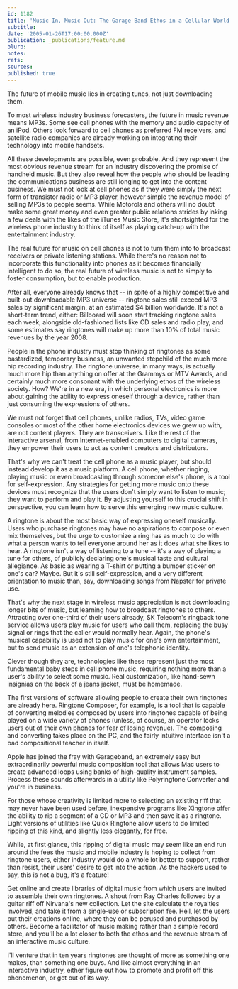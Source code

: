 ```yaml
---
id: 1182
title: 'Music In, Music Out: The Garage Band Ethos in a Cellular World'
subtitle: 
date: '2005-01-26T17:00:00.000Z'
publication: _publications/feature.md
blurb: 
notes: 
refs: 
sources: 
published: true
---
```

The future of mobile music lies in creating tunes, not just downloading them.

To most wireless industry business forecasters, the future in music revenue means MP3s. Some see cell phones with the memory and audio capacity of an iPod. Others look forward to cell phones as preferred FM receivers, and satellite radio companies are already working on integrating their technology into mobile handsets.

All these developments are possible, even probable. And they represent the most obvious revenue stream for an industry discovering the promise of handheld music. But they also reveal how the people who should be leading the communications business are still longing to get into the content business. We must not look at cell phones as if they were simply the next form of transistor radio or MP3 player, however simple the revenue model of selling MP3s to people seems. While Motorola and others will no doubt make some great money and even greater public relations strides by inking a few deals with the likes of the iTunes Music Store, it's shortsighted for the wireless phone industry to think of itself as playing catch-up with the entertainment industry.

The real future for music on cell phones is not to turn them into to broadcast receivers or private listening stations. While there's no reason not to incorporate this functionality into phones as it becomes financially intelligent to do so, the real future of wireless music is not to simply to foster consumption, but to enable production.

After all, everyone already knows that -- in spite of a highly competitive and built-out downloadable MP3 universe -- ringtone sales still exceed MP3 sales by significant margin, at an estimated $4 billion worldwide. It's not a short-term trend, either: Billboard will soon start tracking ringtone sales each week, alongside old-fashioned lists like CD sales and radio play, and some estimates say ringtones will make up more than 10% of total music revenues by the year 2008.

People in the phone industry must stop thinking of ringtones as some bastardized, temporary business, an unwanted stepchild of the much more hip recording industry. The ringtone universe, in many ways, is actually much more hip than anything on offer at the Grammys or MTV Awards, and certainly much more consonant with the underlying ethos of the wireless society. How? We're in a new era, in which personal electronics is more about gaining the ability to express oneself through a device, rather than just consuming the expressions of others.

We must not forget that cell phones, unlike radios, TVs, video game consoles or most of the other home electronics devices we grew up with, are not content players. They are transceivers. Like the rest of the interactive arsenal, from Internet-enabled computers to digital cameras, they empower their users to act as content creators and distributors.

That's why we can't treat the cell phone as a music player, but should instead develop it as a music platform. A cell phone, whether ringing, playing music or even broadcasting through someone else's phone, is a tool for self-expression. Any strategies for getting more music onto these devices must recognize that the users don't simply want to listen to music; they want to perform and play it. By adjusting yourself to this crucial shift in perspective, you can learn how to serve this emerging new music culture.

A ringtone is about the most basic way of expressing oneself musically. Users who purchase ringtones may have no aspirations to compose or even mix themselves, but the urge to customize a ring has as much to do with what a person wants to tell everyone around her as it does what she likes to hear. A ringtone isn't a way of listening to a tune -- it's a way of playing a tune for others, of publicly declaring one's musical taste and cultural allegiance. As basic as wearing a T-shirt or putting a bumper sticker on one's car? Maybe. But it's still self-expression, and a very different orientation to music than, say, downloading songs from Napster for private use.

That's why the next stage in wireless music appreciation is not downloading longer bits of music, but learning how to broadcast ringtones to others. Attracting over one-third of their users already, SK Telecom's ringback tone service allows users play music for users who call them, replacing the busy signal or rings that the caller would normally hear. Again, the phone's musical capability is used not to play music for one's own entertainment, but to send music as an extension of one's telephonic identity.

Clever though they are, technologies like these represent just the most fundamental baby steps in cell phone music, requiring nothing more than a user's ability to select some music. Real customization, like hand-sewn insignias on the back of a jeans jacket, must be homemade.

The first versions of software allowing people to create their own ringtones are already here. Ringtone Composer, for example, is a tool that is capable of converting melodies composed by users into ringtones capable of being played on a wide variety of phones (unless, of course, an operator locks users out of their own phones for fear of losing revenue). The composing and converting takes place on the PC, and the fairly intuitive interface isn't a bad compositional teacher in itself.

Apple has joined the fray with Garageband, an extremely easy but extraordinarily powerful music composition tool that allows Mac users to create advanced loops using banks of high-quality instrument samples. Process these sounds afterwards in a utility like Polyringtone Converter and you're in business.

For those whose creativity is limited more to selecting an existing riff that may never have been used before, inexpensive programs like Xingtone offer the ability to rip a segment of a CD or MP3 and then save it as a ringtone. Light versions of utilities like Quick Ringtone allow users to do limited ripping of this kind, and slightly less elegantly, for free.

While, at first glance, this ripping of digital music may seem like an end run around the fees the music and mobile industry is hoping to collect from ringtone users, either industry would do a whole lot better to support, rather than resist, their users' desire to get into the action. As the hackers used to say, this is not a bug, it's a feature!

Get online and create libraries of digital music from which users are invited to assemble their own ringtones. A shout from Ray Charles followed by a guitar riff off Nirvana's new collection. Let the site calculate the royalties involved, and take it from a single-use or subscription fee. Hell, let the users put their creations online, where they can be perused and purchased by others. Become a facilitator of music making rather than a simple record store, and you'll be a lot closer to both the ethos and the revenue stream of an interactive music culture.

I'll venture that in ten years ringtones are thought of more as something one makes, than something one buys. And like almost everything in an interactive industry, either figure out how to promote and profit off this phenomenon, or get out of its way.

